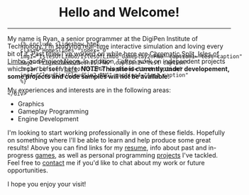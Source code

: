 <h1 style="text-align: center;">Hello and Welcome!</h1>
<hr>

<div class="aspect-ratio" style="width:100%;">  
    <div style="position: absolute; width: 100%; height: 100%;">

        {% include slideshow.html 
        class="HomeSlides" index="0"
        img1="IslesOfLimbo/IslesOfLimbo_Gameplay2.PNG" caption1="test caption"
        img2="ProjectNeon/Neon11.PNG" caption2="test caption"
        img3="Liftoff/Liftoff3.JPG" caption3="test caption"
        img4="CloudSim/CloudSim2.PNG" caption4="test caption"
        %}

    </div>
</div>

My name is Ryan, a senior programmer at the DigiPen Institute of Technology. I'm studying real-time interactive simulation and loving every bit of it. Past titles I've worked on while here are [Chromatic Split](https://rdavisdev.github.io/games#ChromaticSplit), [Isles of Limbo](https://rdavisdev.github.io/games#IslesOfLimbo), and [Project Neon](https://rdavisdev.github.io/games#ProjectNeon). In addition, I often work on independent projects which can be seen [here](https://rdavisdev.github.io/projects). **NOTE: This site is currently under developement, some projects and code samples will not be available.**

My experiences and interests are in the following areas: 

- Graphics 
- Gameplay Programming
- Engine Development

I'm looking to start working professionally in one of these fields. Hopefully on something where I'll be able to learn and help produce some great results! Above you can find links for my [resume](https://rdavisdev.github.io/info), info about past and in-progress [games](https://rdavisdev.github.io/games), as well as personal programming [projects](https://rdavisdev.github.io/projects) I've tackled. Feel free to [contact](https://rdavisdev.github.io/info) me if you'd like to chat about my work or future opportunities.

I hope you enjoy your visit!







<div id="Modal" class="modal">
    <img id="Modal_img" class="modal-content">
    <div id="modal_caption" class="modal-caption"></div>
</div>

<script>

var images = document.getElementsByClassName("slideshow-image");
for(var i = 0; i < images.length; i++)
{  
    images[i].onclick = function(){
        document.getElementById("Modal").style.display = "block";
        document.getElementById("Modal_img").src = this.src;
        document.getElementById("Modal_caption").innerHTML = this.alt;
    }
}

document.getElementById("Modal").onclick = function(){
    document.getElementById("Modal").style.display = "none";
}

</script>

<script>
var slideIndex = [1];
var slideId = ["HomeSlides"]
var advanceLock = [false];
showSlides(1, 0);

advanceSlides();
function advanceSlides()
{
    for(var i = 0; i < slideId.length; i++)
    {
        if(!advanceLock[i])
            plusSlides(1, i);
        advanceLock[i] = false;
    }
    setTimeout(advanceSlides, 6000);
}

function plusSlides(n, no) {
    showSlides(slideIndex[no] += n, no);
    advanceLock[no] = true;
}

function showSlides(n, no) {
    var i;
    var x = document.getElementsByClassName(slideId[no]);
    if (n > x.length) {slideIndex[no] = 1}    
    if (n < 1) {slideIndex[no] = x.length}
    for (i = 0; i < x.length; i++) {
        x[i].style.display = "none";  
    }
    x[slideIndex[no]-1].style.display = "block";  
}
</script>